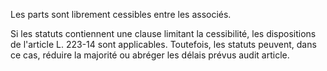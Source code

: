   
Les parts sont librement cessibles entre les associés.   

  
Si les statuts contiennent une clause limitant la cessibilité, les dispositions de l'article L. 223-14 sont applicables. Toutefois, les statuts peuvent, dans ce cas, réduire la majorité ou abréger les délais prévus audit article.  
